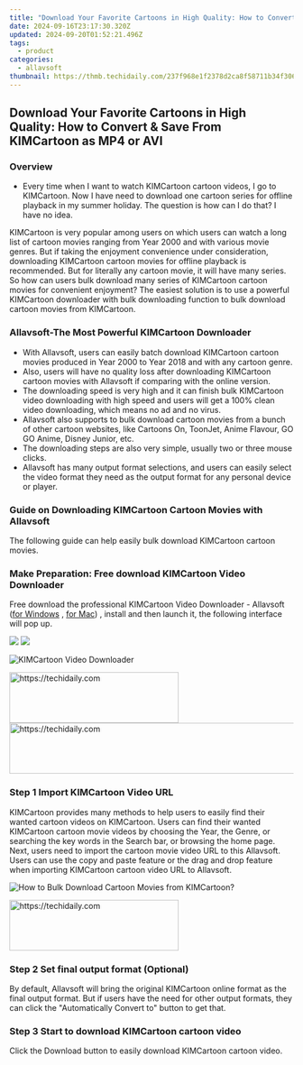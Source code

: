 ```yaml
---
title: "Download Your Favorite Cartoons in High Quality: How to Convert & Save From KIMCartoon as MP4 or AVI"
date: 2024-09-16T23:17:30.320Z
updated: 2024-09-20T01:52:21.496Z
tags:
  - product
categories:
  - allavsoft
thumbnail: https://thmb.techidaily.com/237f968e1f2378d2ca8f58711b34f30634497fa9b29838c074677a1e86056393.jpg
---
```


## Download Your Favorite Cartoons in High Quality: How to Convert & Save From KIMCartoon as MP4 or AVI

### Overview

* Every time when I want to watch KIMCartoon cartoon videos, I go to KIMCartoon. Now I have need to download one cartoon series for offline playback in my summer holiday. The question is how can I do that? I have no idea.

KIMCartoon is very popular among users on which users can watch a long list of cartoon movies ranging from Year 2000 and with various movie genres. But if taking the enjoyment convenience under consideration, downloading KIMCartoon cartoon movies for offline playback is recommended. But for literally any cartoon movie, it will have many series. So how can users bulk download many series of KIMCartoon cartoon movies for convenient enjoyment? The easiest solution is to use a powerful KIMCartoon downloader with bulk downloading function to bulk download cartoon movies from KIMCartoon.

### Allavsoft-The Most Powerful KIMCartoon Downloader

* With Allavsoft, users can easily batch download KIMCartoon cartoon movies produced in Year 2000 to Year 2018 and with any cartoon genre.
* Also, users will have no quality loss after downloading KIMCartoon cartoon movies with Allavsoft if comparing with the online version.
* The downloading speed is very high and it can finish bulk KIMCartoon video downloading with high speed and users will get a 100% clean video downloading, which means no ad and no virus.
* Allavsoft also supports to bulk download cartoon movies from a bunch of other cartoon websites, like Cartoons On, ToonJet, Anime Flavour, GO GO Anime, Disney Junior, etc.
* The downloading steps are also very simple, usually two or three mouse clicks.
* Allavsoft has many output format selections, and users can easily select the video format they need as the output format for any personal device or player.

### Guide on Downloading KIMCartoon Cartoon Movies with Allavsoft

The following guide can help easily bulk download KIMCartoon cartoon movies.

### Make Preparation: Free download KIMCartoon Video Downloader

Free download the professional KIMCartoon Video Downloader - Allavsoft ([for Windows](https://tools.techidaily.com/allavsoft/products/) , [for Mac](https://tools.techidaily.com/allavsoft/products/)) , install and then launch it, the following interface will pop up.

[![](https://www.allavsoft.com/how-to/../images/how-to/free-download-win.jpg)](https://tools.techidaily.com/allavsoft/products/) [![](https://www.allavsoft.com/how-to/../images/how-to/free-download-mac.jpg)](https://tools.techidaily.com/allavsoft/products/)

![KIMCartoon Video Downloader](https://www.allavsoft.com/how-to/../images/allavsoft/screen-shot-600.jpg)

<!-- affiliate ads begin -->
<a href="https://aligracehair.sjv.io/c/5597632/1902304/19272" target="_top" id="1902304">
  <img src="//a.impactradius-go.com/display-ad/19272-1902304" border="0" alt="https://techidaily.com" width="300" height="90"/>
</a>
<img height="0" width="0" src="https://aligracehair.sjv.io/i/5597632/1902304/19272" style="position:absolute;visibility:hidden;" border="0" />
<!-- affiliate ads end -->

<!-- affiliate ads begin -->
<a href="https://unicoeye.pxf.io/c/5597632/2134246/18498" target="_top" id="2134246">
  <img src="//a.impactradius-go.com/display-ad/18498-2134246" border="0" alt="https://techidaily.com" width="728" height="90"/>
</a>
<img height="0" width="0" src="https://unicoeye.pxf.io/i/5597632/2134246/18498" style="position:absolute;visibility:hidden;" border="0" />
<!-- affiliate ads end -->

### Step 1 Import KIMCartoon Video URL

KIMCartoon provides many methods to help users to easily find their wanted cartoon videos on KIMCartoon. Users can find their wanted KIMCartoon cartoon movie videos by choosing the Year, the Genre, or searching the key words in the Search bar, or browsing the home page. Next, users need to import the cartoon movie video URL to this Allavsoft. Users can use the copy and paste feature or the drag and drop feature when importing KIMCartoon cartoon video URL to Allavsoft.

![How to Bulk Download Cartoon Movies from KIMCartoon?](https://www.allavsoft.com/how-to/../images/how-to/download-rtmp-video/download-rtmp-video.jpg)

<!-- affiliate ads begin -->
<a href="https://aligracehair.sjv.io/c/5597632/1948905/19272" target="_top" id="1948905">
  <img src="//a.impactradius-go.com/display-ad/19272-1948905" border="0" alt="https://techidaily.com" width="300" height="90"/>
</a>
<img height="0" width="0" src="https://aligracehair.sjv.io/i/5597632/1948905/19272" style="position:absolute;visibility:hidden;" border="0" />
<!-- affiliate ads end -->

### Step 2 Set final output format (Optional)

By default, Allavsoft will bring the original KIMCartoon online format as the final output format. But if users have the need for other output formats, they can click the "Automatically Convert to" button to get that.

### Step 3 Start to download KIMCartoon cartoon video

Click the Download button to easily download KIMCartoon cartoon video.

<ins class="adsbygoogle"
     style="display:block"
     data-ad-format="autorelaxed"
     data-ad-client="ca-pub-7571918770474297"
     data-ad-slot="1223367746"></ins>

<ins class="adsbygoogle"
     style="display:block"
     data-ad-client="ca-pub-7571918770474297"
     data-ad-slot="8358498916"
     data-ad-format="auto"
     data-full-width-responsive="true"></ins>
